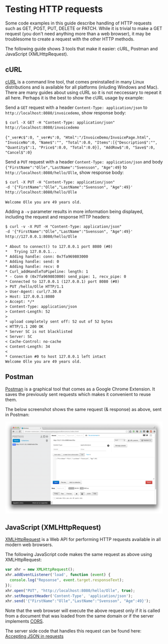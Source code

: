 # Testing HTTP requests

Some code examples in this guide describe handling of HTTP requests such as GET, POST, PUT, DELETE or PATCH. While it is trivial to make a GET request (you don't need anything more than a web browser), it may be troublesome to create a request with the other HTTP methods.

The following guide shows 3 tools that make it easier: cURL, Postman and JavaScript (XMLHttpRequest).

## cURL

[cURL](http://curl.haxx.se/) is a command line tool, that comes preinstalled in many Linux distributions and is available for all platforms (inluding Windows and Mac). There are many guides about using cURL so it is not neccessary to repeat it all here. Perhaps it is the best to show the cURL usage by example:

Send a `GET` request with a header `Content-Type: application/json` to `http://localhost:8080/invoicedemo`, show response body:  

```
$ curl -X GET -H "Content-Type: application/json" http://localhost:8080/invoicedemo

{"_ver#c$":0, "_ver#s":0, "Html":"/InvoiceDemo/InvoicePage.html", "InvoiceNo":0, "Name$":"", "Total":0.0, "Items":[{"Description$":"", "Quantity$":1, "Price$":0.0, "Total":0.0}], "AddRow$":0, "Save$":0, "Cancel$":0}
```


Send a `PUT` request with a header `Content-Type: application/json` and body `{"FirstName":"Olle","LastName":"Svensson", "Age":49}` to `http://localhost:8080/hello/Olle`, show response body:  

```
$ curl -X PUT -H "Content-Type: application/json"
-d '{"FirstName":"Olle","LastName":"Svensson", "Age":49}'
http://localhost:8080/hello/Olle

Welcome Olle you are 49 years old.
```

Adding a `-v` parameter results in more information being displayed, including the request and response HTTP headers:

```
$ curl -v -X PUT -H "Content-Type: application/json"
-d '{"FirstName":"Olle","LastName":"Svensson", "Age":49}'
http://127.0.0.1:8080/hello/Olle

* About to connect() to 127.0.0.1 port 8080 (#0)
*   Trying 127.0.0.1...
* Adding handle: conn: 0x7fa969803000
* Adding handle: send: 0
* Adding handle: recv: 0
* Curl_addHandleToPipeline: length: 1
* - Conn 0 (0x7fa969803000) send_pipe: 1, recv_pipe: 0
* Connected to 127.0.0.1 (127.0.0.1) port 8080 (#0)
> PUT /hello/Olle HTTP/1.1
> User-Agent: curl/7.30.0
> Host: 127.0.0.1:8080
> Accept: */*
> Content-Type: application/json
> Content-Length: 52
>
* upload completely sent off: 52 out of 52 bytes
< HTTP/1.1 200 OK
* Server SC is not blacklisted
< Server: SC
< Cache-Control: no-cache
< Content-Length: 34
<
* Connection #0 to host 127.0.0.1 left intact
Welcome Olle you are 49 years old.
```

## Postman

[Postman](https://chrome.google.com/webstore/detail/postman-rest-client/fdmmgilgnpjigdojojpjoooidkmcomcm) is a graphical tool that comes as a Google Chrome Extension. It saves the previously sent requests which makes it convenient to reuse them.

The below screenshot shows the same request (& response) as above, sent in Postman:

![postman](/assets/postman.png)

## JavaScript (XMLHttpRequest)

[XMLHttpRequest](https://developer.mozilla.org/en-US/docs/Web/API/XMLHttpRequest) is a Web API for performing HTTP requests available in all modern web browsers.

The following JavaScript code makes the same request as above using XMLHttpRequest:

```js
var xhr = new XMLHttpRequest();
xhr.addEventListener('load', function (event) {
  console.log("Repsonse", event.target.responseText);
});
xhr.open("PUT", "http://localhost:8080/hello/Olle", true);
xhr.setRequestHeader('Content-Type', 'application/json');
xhr.send('{"FirstName":"Olle","LastName":"Svensson", "Age":49}');
```

Note that the web browser will execute the above request only if it is called from a document that was loaded from the same domain or if the server implements [CORS](http://enable-cors.org/).

The server side code that handles this request can be found here: [Accepting JSON in requests](/guides/restful-web-apps/accepting-json-in-requests.html)
